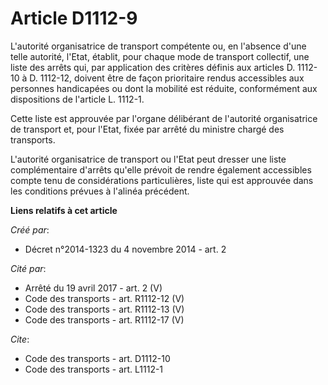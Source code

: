 # Article D1112-9

L'autorité organisatrice de transport compétente ou, en l'absence d'une telle autorité, l'Etat, établit, pour chaque mode de
transport collectif, une liste des arrêts qui, par application des critères définis aux articles D. 1112-10 à D. 1112-12,
doivent être de façon prioritaire rendus accessibles aux personnes handicapées ou dont la mobilité est réduite, conformément
aux dispositions de l'article L. 1112-1. 

Cette liste est approuvée par l'organe délibérant de l'autorité organisatrice de transport et, pour l'Etat, fixée par arrêté
du ministre chargé des transports. 

L'autorité organisatrice de transport ou l'Etat peut dresser une liste complémentaire d'arrêts qu'elle prévoit de rendre
également accessibles compte tenu de considérations particulières, liste qui est approuvée dans les conditions prévues à
l'alinéa précédent.

**Liens relatifs à cet article**

_Créé par_:

  - Décret n°2014-1323 du 4 novembre 2014 - art. 2

_Cité par_:

  - Arrêté du 19 avril 2017 - art. 2 (V)
  - Code des transports - art. R1112-12 (V)
  - Code des transports - art. R1112-13 (V)
  - Code des transports - art. R1112-17 (V)

_Cite_:

  - Code des transports - art. D1112-10
  - Code des transports - art. L1112-1
